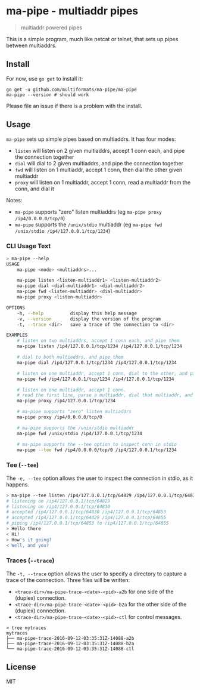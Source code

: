 # ma-pipe - multiaddr pipes

> multiaddr powered pipes

This is a simple program, much like netcat or telnet, that sets up pipes between multiaddrs.

## Install

For now, use `go get` to install it:

```
go get -u github.com/multiformats/ma-pipe/ma-pipe
ma-pipe --version # should work
```

Please file an issue if there is a problem with the install.

## Usage

`ma-pipe` sets up simple pipes based on multiaddrs. It has four modes:

- `listen` will listen on 2 given multiaddrs, accept 1 conn each, and pipe the connection together
- `dial` will dial to 2 given multiaddrs, and pipe the connection together
- `fwd` will listen on 1 multiaddr, accept 1 conn, then dial the other given multiaddr
- `proxy` will listen on 1 multiaddr, accept 1 conn, read a multiaddr from the conn, and dial it

Notes:

- `ma-pipe` supports "zero" listen multiaddrs (eg `ma-pipe proxy /ip4/0.0.0.0/tcp/0`)
- `ma-pipe` supports the `/unix/stdio` multiaddr (eg `ma-pipe fwd /unix/stdio /ip4/127.0.0.1/tcp/1234`)

### CLI Usage Text

```sh
> ma-pipe --help
USAGE
	ma-pipe <mode> <multiaddrs>...

	ma-pipe listen <listen-multiaddr1> <listen-multiaddr2>
	ma-pipe dial <dial-multiaddr1> <dial-multiaddr2>
	ma-pipe fwd <listen-multiaddr> <dial-multiaddr>
	ma-pipe proxy <listen-multiaddr>

OPTIONS
	-h, --help          display this help message
	-v, --version       display the version of the program
	-t, --trace <dir>   save a trace of the connection to <dir>

EXAMPLES
	# listen on two multiaddrs, accept 1 conn each, and pipe them
	ma-pipe listen /ip4/127.0.0.1/tcp/1234 /ip4/127.0.0.1/tcp/1234

	# dial to both multiaddrs, and pipe them
	ma-pipe dial /ip4/127.0.0.1/tcp/1234 /ip4/127.0.0.1/tcp/1234

	# listen on one multiaddr, accept 1 conn, dial to the other, and pipe them
	ma-pipe fwd /ip4/127.0.0.1/tcp/1234 /ip4/127.0.0.1/tcp/1234

	# listen on one multiaddr, accept 1 conn.
	# read the first line, parse a multiaddr, dial that multiaddr, and pipe them
	ma-pipe proxy /ip4/127.0.0.1/tcp/1234

	# ma-pipe supports "zero" listen multiaddrs
	ma-pipe proxy /ip4/0.0.0.0/tcp/0

	# ma-pipe supports the /unix/stdio multiaddr
	ma-pipe fwd /unix/stdio /ip4/127.0.0.1/tcp/1234

	# ma-pipe supports the --tee option to inspect conn in stdio
	ma-pipe --tee fwd /ip4/0.0.0.0/tcp/0 /ip4/127.0.0.1/tcp/1234
```

### Tee (`--tee`)

The `-e, --tee` option allows the user to inspect the connection in stdio, as it happens.

```sh
> ma-pipe --tee listen /ip4/127.0.0.1/tcp/64829 /ip4/127.0.0.1/tcp/64830
# listening on /ip4/127.0.0.1/tcp/64829
# listening on /ip4/127.0.0.1/tcp/64830
# accepted /ip4/127.0.0.1/tcp/64830 /ip4/127.0.0.1/tcp/64853
# accepted /ip4/127.0.0.1/tcp/64829 /ip4/127.0.0.1/tcp/64855
# piping /ip4/127.0.0.1/tcp/64853 to /ip4/127.0.0.1/tcp/64855
> Hello there
< Hi!
> How's it going?
< Well, and you?
```


### Traces (`--trace`)

The `-t, --trace` option allows the user to specify a directory to capture a trace of the connection. Three files will be written:

- `<trace-dir>/ma-pipe-trace-<date>-<pid>-a2b` for one side of the (duplex) connection.
- `<trace-dir>/ma-pipe-trace-<date>-<pid>-b2a` for the other side of the (duplex) connection.
- `<trace-dir>/ma-pipe-trace-<date>-<pid>-ctl` for control messages.

```
> tree mytraces
mytraces
├── ma-pipe-trace-2016-09-12-03:35:31Z-14088-a2b
├── ma-pipe-trace-2016-09-12-03:35:31Z-14088-b2a
└── ma-pipe-trace-2016-09-12-03:35:31Z-14088-ctl
```

## License

MIT
